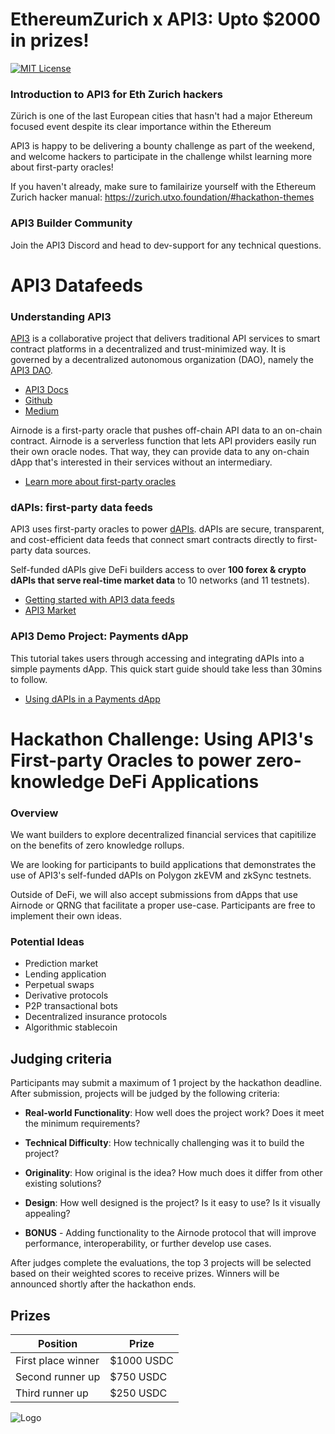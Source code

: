 # EthereumZurich x API3: Upto $2000 in prizes!

[![MIT License](https://img.shields.io/badge/License-MIT-green.svg)](https://choosealicense.com/licenses/mit/)

### Introduction to API3 for Eth Zurich hackers 

Zürich is one of the last European cities that hasn't had a major Ethereum focused event despite its clear importance within the Ethereum 

API3 is happy to be delivering a bounty challenge as part of the weekend, and welcome hackers to participate in the challenge whilst learning more about first-party oracles! 

If you haven't already, make sure to familairize yourself with the Ethereum Zurich hacker manual: https://zurich.utxo.foundation/#hackathon-themes

### API3 Builder Community

Join the API3 Discord and head to dev-support for any technical questions.

# API3 Datafeeds

### Understanding API3

[API3](https://api3.org/) is a collaborative project that delivers traditional API services to smart contract platforms in a decentralized and trust-minimized way. It is governed by a decentralized autonomous organization (DAO), namely the [API3 DAO](https://api3.org/dao).

- [API3 Docs](https://docs.api3.org/)
- [Github](https://github.com/api3dao/)
- [Medium](https://medium.com/@api3)

Airnode is a first-party oracle that pushes off-chain API data to an on-chain contract. Airnode is a serverless function that lets API providers easily run their own oracle nodes. That way, they can provide data to any on-chain dApp that's interested in their services without an intermediary.

- [Learn more about first-party oracles](https://docs.api3.org/guides/airnode/calling-an-airnode/)

### dAPIs: first-party data feeds 

API3 uses first-party oracles to power [dAPIs](https://docs.api3.org/explore/dapis/what-are-dapis.html). dAPIs are secure, transparent, and cost-efficient data feeds that connect smart contracts directly to first-party data sources.

Self-funded dAPIs give DeFi builders access to over **100 forex & crypto dAPIs that serve real-time market data** to 10 networks (and 11 testnets). 

- [Getting started with API3 data feeds](https://docs.api3.org/guides/dapis/subscribing-self-funded-dapis/)
- [API3 Market](https://market.api3.org/)

### API3 Demo Project: Payments dApp 

This tutorial takes users through accessing and integrating dAPIs into a simple payments dApp. This quick start guide should take less than 30mins to follow. 

- [Using dAPIs in a Payments dApp](https://github.com/vanshwassan/dAPI-payments)



<!--### QRNG - API3's Quantum Random Number Generator

API3 QRNG is a public utility we provide with the courtesy of Australian National University (ANU). It is powered by an Airnode hosted by ANU Quantum Random Numbers, meaning that it is a first-party service. It is served as a public good and is free of charge (apart from the gas costs), and it provides ‘true’ quantum randomness via an easy-to-use solution when requiring RNG on-chain.

- [Using QRNG in a Lottery dApp](https://docs.api3.org/guides/qrng/lottery-guide/)-->

<!--
- [Getting started with Airnode](https://docs.api3.org/guides/airnode/calling-an-airnode/)
- [Getting started with QRNG](https://docs.api3.org/guides/qrng/qrng-remix/)
- [Getting started with Self-funded dAPIs](https://docs.api3.org/guides/dapis/subscribing-self-funded-dapis/)-->

# Hackathon Challenge: Using API3's First-party Oracles to power zero-knowledge DeFi Applications 

### Overview

We want builders to explore decentralized financial services that capitilize on the benefits of zero knowledge rollups. 

We are looking for participants to build applications that demonstrates the use of API3's self-funded dAPIs on Polygon zkEVM and zkSync testnets. 

Outside of DeFi, we will also accept submissions from dApps that use Airnode or QRNG that facilitate a proper use-case. Participants are free to implement their own ideas.

### Potential Ideas

- Prediction market
- Lending application
- Perpetual swaps 
- Derivative protocols 
- P2P transactional bots
- Decentralized insurance protocols
- Algorithmic stablecoin

## Judging criteria

Participants may submit a maximum of 1 project by the hackathon deadline. After submission, projects will be judged by the following criteria:

- **Real-world Functionality**: How well does the project work? Does it meet the minimum requirements?

- **Technical Difficulty**: How technically challenging was it to build the project?

- **Originality**: How original is the idea? How much does it differ from other existing solutions?

- **Design**: How well designed is the project? Is it easy to use? Is it visually appealing?

- **BONUS** - Adding functionality to the Airnode protocol that will improve performance, interoperability, or further develop use cases.

After judges complete the evaluations, the top 3 projects will be selected based on their weighted scores to receive prizes. Winners will be announced shortly after the hackathon ends.

## Prizes

|       Position       |     Prize    |
|----------------------|--------------|
|  First place winner  | $1000 USDC   |
|   Second runner up   |   $750 USDC  |
|   Third runner up    |   $250 USDC  |

![Logo](https://dev-to-uploads.s3.amazonaws.com/uploads/articles/th5xamgrr6se0x5ro4g6.png)
